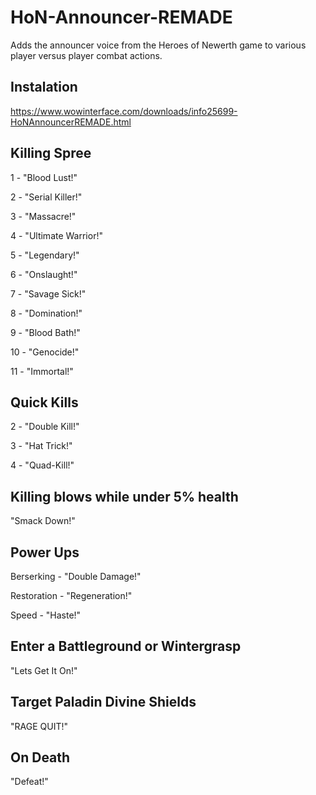 # HoN-Announcer-REMADE
Adds the announcer voice from the Heroes of Newerth game to various player versus player combat actions.

## Instalation

https://www.wowinterface.com/downloads/info25699-HoNAnnouncerREMADE.html

## Killing Spree

1 - "Blood Lust!"

2 - "Serial Killer!"

3 - "Massacre!"

4 - "Ultimate Warrior!"

5 - "Legendary!"

6 - "Onslaught!"

7 - "Savage Sick!"

8 - "Domination!"

9 - "Blood Bath!"

10 - "Genocide!"

11 - "Immortal!"


## Quick Kills

2 - "Double Kill!"

3 - "Hat Trick!"

4 - "Quad-Kill!"


## Killing blows while under 5% health

"Smack Down!"



## Power Ups

Berserking - "Double Damage!"

Restoration - "Regeneration!"

Speed - "Haste!"


## Enter a Battleground or Wintergrasp

"Lets Get It On!"


## Target Paladin Divine Shields

"RAGE QUIT!"

## On Death
"Defeat!"
